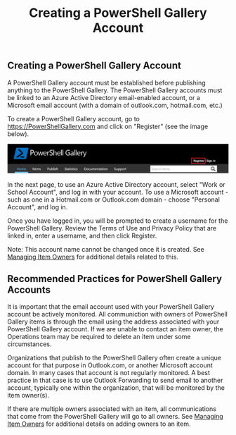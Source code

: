 ﻿---
ms.date:  06/12/2017
contributor:  JKeithB
ms.topic:  conceptual
keywords:  gallery,powershell,cmdlet,psgallery
title:  Creating a PowerShell Gallery Account
---
## Creating a PowerShell Gallery Account

A PowerShell Gallery account must be established before publishing anything to the PowerShell Gallery.
The PowerShell Gallery accounts must be linked to an Azure Active Directory email-enabled account, or a Microsoft email account (with a domain of outlook.com, hotmail.com, etc.)

To create a PowerShell Gallery account, go to https://PowerShellGallery.com and click on "Register" (see the image below).

![Register new account](../../Images/CreatingAccount-Register.png)

In the next page, to use an Azure Active Directory account, select "Work or School Account", and log in with your account.
To use a Microsoft account - such as one in a Hotmail.com or Outlook.com domain - choose "Personal Account", and log in.

Once you have logged in, you will be prompted to create a username for the PowerShell Gallery.
Review the Terms of Use and Privacy Policy that are linked in, enter a username, and then click Register.

Note: This account name cannot be changed once it is created.
See [Managing Item Owners](https://msdn.microsoft.com/powershell/gallery/psgallery/managing-item-owners) for additional
details related to this.

## Recommended Practices for PowerShell Gallery Accounts

It is important that the email account used with your PowerShell Gallery account be actively monitored.
All communiction with owners of PowerShell Gallery items is through the email using the address associated with your PowerShell Gallery account.
If we are unable to contact an item owner, the Operations team may be required to delete an item under some circumstances.

Organizations that publish to the PowerShell Gallery often create a unique account for that purpose in Outlook.com, or another Microsoft account domain.
In many cases that account is not regularly monitored.
A best practice in that case is to use Outlook Forwarding to send email to another account, typically one within the organization, that will be monitored by the item owner(s).

If there are multiple owners associated with an item, all communications that come from the PowerShell Gallery will go to all owners.
See [Managing Item Owners](https://msdn.microsoft.com/powershell/gallery/psgallery/managing-item-owners) for additional
details on adding owners to an item.